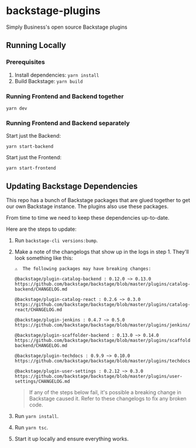 # backstage-plugins

Simply Business's open source Backstage plugins

## Running Locally

### Prerequisites

1. Install dependencies: `yarn install`
1. Build Backstage: `yarn build`

### Running Frontend and Backend together

```shell
yarn dev
```

### Running Frontend and Backend separately

Start just the Backend:

```shell
yarn start-backend
```

Start just the Frontend:

```shell
yarn start-frontend
```

## Updating Backstage Dependencies

This repo has a bunch of Backstage packages that are glued together to
get our own Backstage instance. The plugins also use these packages.

From time to time we need to keep these dependencies up-to-date.

Here are the steps to update:

1. Run `backstage-cli versions:bump`.
1. Make a note of the changelogs that show up in the logs in step 1. They'll look something like this:

   ```
   ⚠️  The following packages may have breaking changes:

   @backstage/plugin-catalog-backend : 0.12.0 ~> 0.13.0
   https://github.com/backstage/backstage/blob/master/plugins/catalog-backend/CHANGELOG.md

   @backstage/plugin-catalog-react : 0.2.6 ~> 0.3.0
   https://github.com/backstage/backstage/blob/master/plugins/catalog-react/CHANGELOG.md

   @backstage/plugin-jenkins : 0.4.7 ~> 0.5.0
   https://github.com/backstage/backstage/blob/master/plugins/jenkins/CHANGELOG.md

   @backstage/plugin-scaffolder-backend : 0.13.0 ~> 0.14.0
   https://github.com/backstage/backstage/blob/master/plugins/scaffolder-backend/CHANGELOG.md

   @backstage/plugin-techdocs : 0.9.9 ~> 0.10.0
   https://github.com/backstage/backstage/blob/master/plugins/techdocs/CHANGELOG.md

   @backstage/plugin-user-settings : 0.2.12 ~> 0.3.0
   https://github.com/backstage/backstage/blob/master/plugins/user-settings/CHANGELOG.md
   ```

   > If any of the steps below fail, it's possible a breaking change in Backstage caused it.
   > Refer to these changelogs to fix any broken code.

1. Run `yarn install`.
1. Run `yarn tsc`.
1. Start it up locally and ensure everything works.
